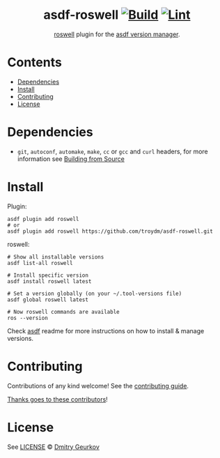 <div align="center">

# asdf-roswell [![Build](https://github.com/troydm/asdf-roswell/actions/workflows/build.yml/badge.svg)](https://github.com/troydm/asdf-roswell/actions/workflows/build.yml) [![Lint](https://github.com/troydm/asdf-roswell/actions/workflows/lint.yml/badge.svg)](https://github.com/troydm/asdf-roswell/actions/workflows/lint.yml)

[roswell](https://roswell.github.io/) plugin for the [asdf version manager](https://asdf-vm.com).

</div>

# Contents

- [Dependencies](#dependencies)
- [Install](#install)
- [Contributing](#contributing)
- [License](#license)

# Dependencies

- `git`, `autoconf`, `automake`, `make`, `cc` or `gcc` and `curl` headers, for more information see [Building from Source](https://roswell.github.io/Installation.html)

# Install

Plugin:

```shell
asdf plugin add roswell
# or
asdf plugin add roswell https://github.com/troydm/asdf-roswell.git
```

roswell:

```shell
# Show all installable versions
asdf list-all roswell

# Install specific version
asdf install roswell latest

# Set a version globally (on your ~/.tool-versions file)
asdf global roswell latest

# Now roswell commands are available
ros --version
```

Check [asdf](https://github.com/asdf-vm/asdf) readme for more instructions on how to
install & manage versions.

# Contributing

Contributions of any kind welcome! See the [contributing guide](contributing.md).

[Thanks goes to these contributors](https://github.com/troydm/asdf-roswell/graphs/contributors)!

# License

See [LICENSE](LICENSE) © [Dmitry Geurkov](https://github.com/troydm/)
